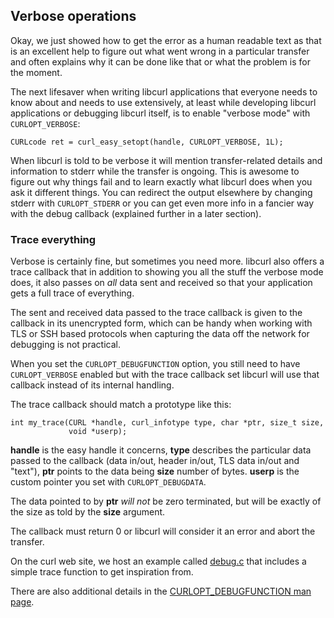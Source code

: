 ## Verbose operations

Okay, we just showed how to get the error as a human readable text as that is
an excellent help to figure out what went wrong in a particular transfer and
often explains why it can be done like that or what the problem is for the
moment.

The next lifesaver when writing libcurl applications that everyone needs to
know about and needs to use extensively, at least while developing libcurl
applications or debugging libcurl itself, is to enable "verbose mode" with
`CURLOPT_VERBOSE`:

    CURLcode ret = curl_easy_setopt(handle, CURLOPT_VERBOSE, 1L);

When libcurl is told to be verbose it will mention transfer-related details
and information to stderr while the transfer is ongoing. This is awesome to
figure out why things fail and to learn exactly what libcurl does when you ask
it different things. You can redirect the output elsewhere by changing stderr
with `CURLOPT_STDERR` or you can get even more info in a fancier way with the
debug callback (explained further in a later section).

### Trace everything

Verbose is certainly fine, but sometimes you need more. libcurl also offers a
trace callback that in addition to showing you all the stuff the verbose mode
does, it also passes on *all* data sent and received so that your application
gets a full trace of everything.

The sent and received data passed to the trace callback is given to the
callback in its unencrypted form, which can be handy when working with
TLS or SSH based protocols when capturing the data off the network for
debugging is not practical.

When you set the `CURLOPT_DEBUGFUNCTION` option, you still need to have
`CURLOPT_VERBOSE` enabled but with the trace callback set libcurl will use
that callback instead of its internal handling.

The trace callback should match a prototype like this:

    int my_trace(CURL *handle, curl_infotype type, char *ptr, size_t size,
                 void *userp);

**handle** is the easy handle it concerns, **type** describes the particular
data passed to the callback (data in/out, header in/out, TLS data in/out and
"text"), **ptr** points to the data being **size** number of bytes. **userp**
is the custom pointer you set with `CURLOPT_DEBUGDATA`.

The data pointed to by **ptr** *will not* be zero terminated, but will be
exactly of the size as told by the **size** argument.

The callback must return 0 or libcurl will consider it an error and abort the
transfer.

On the curl web site, we host an example called
[debug.c](https://curl.se/libcurl/c/debug.html) that includes a simple
trace function to get inspiration from.

There are also additional details in the [CURLOPT_DEBUGFUNCTION man
page](https://curl.se/libcurl/c/CURLOPT_DEBUGFUNCTION.html).
